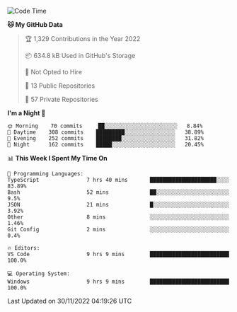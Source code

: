 <!--START_SECTION:waka-->
![Code Time](http://img.shields.io/badge/Code%20Time-3%2C320%20hrs%2033%20mins-blue)

**🐱 My GitHub Data** 

> 🏆 1,329 Contributions in the Year 2022
 > 
> 📦 634.8 kB Used in GitHub's Storage 
 > 
> 🚫 Not Opted to Hire
 > 
> 📜 13 Public Repositories 
 > 
> 🔑 57 Private Repositories  
 > 
**I'm a Night 🦉** 

```text
🌞 Morning    70 commits     ██░░░░░░░░░░░░░░░░░░░░░░░   8.84% 
🌆 Daytime    308 commits    █████████░░░░░░░░░░░░░░░░   38.89% 
🌃 Evening    252 commits    ████████░░░░░░░░░░░░░░░░░   31.82% 
🌙 Night      162 commits    █████░░░░░░░░░░░░░░░░░░░░   20.45%

```


📊 **This Week I Spent My Time On** 

```text
💬 Programming Languages: 
TypeScript               7 hrs 40 mins       █████████████████████░░░░   83.89% 
Bash                     52 mins             ██░░░░░░░░░░░░░░░░░░░░░░░   9.5% 
JSON                     21 mins             █░░░░░░░░░░░░░░░░░░░░░░░░   3.92% 
Other                    8 mins              ░░░░░░░░░░░░░░░░░░░░░░░░░   1.46% 
Git Config               2 mins              ░░░░░░░░░░░░░░░░░░░░░░░░░   0.4%

🔥 Editors: 
VS Code                  9 hrs 9 mins        █████████████████████████   100.0%

💻 Operating System: 
Windows                  9 hrs 9 mins        █████████████████████████   100.0%

```


 Last Updated on 30/11/2022 04:19:26 UTC
<!--END_SECTION:waka-->


